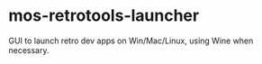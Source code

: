 # mos-retrotools-launcher
GUI to launch retro dev apps on Win/Mac/Linux, using Wine when necessary.
